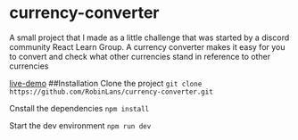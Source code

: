 # currency-converter

A small project that I made as a little challenge that was started by a discord community React Learn Group. A currency converter makes it easy for you to convert and check what other currencies stand in reference to other currencies

[live-demo](#)
##Installation
Clone the project
`git clone https://github.com/RobinLans/currency-converter.git`

Cnstall the dependencies
`npm install`

Start the dev environment
`npm run dev`
